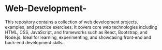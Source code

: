 # Web-Development-
This repository contains a collection of web development projects, examples, and practice exercises. It covers core web technologies including HTML, CSS, JavaScript, and frameworks such as React, Bootstrap, and Node.js. Ideal for learning, experimenting, and showcasing front-end and back-end development skills.
